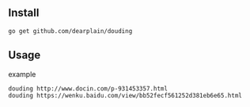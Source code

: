 ## Install

```
go get github.com/dearplain/douding
```

## Usage

example
```
douding http://www.docin.com/p-931453357.html
douding https://wenku.baidu.com/view/bb52fecf561252d381eb6e65.html
```